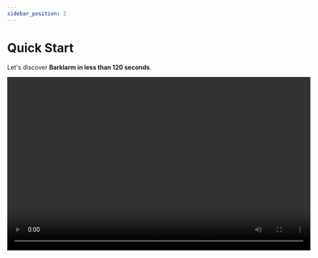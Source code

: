 ```yaml
---
sidebar_position: 2
---
```


# Quick Start

Let's discover **Barklarm in less than 120 seconds**.

<video controls src='/video/intro.webm' width="700" height="400" />

## Getting Started

Get started by:
- [downloading barklarm](https://github.com/kanekotic/barklarm/releases)
- Install
- Run
